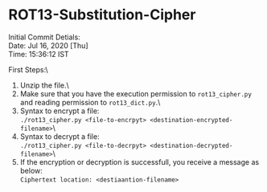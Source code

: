 # ROT13-Substitution-Cipher

Initial Commit Detials:\
  Date: Jul 16, 2020 [Thu]\
  Time: 15:36:12 IST
  
First Steps:\
   1. Unzip the file.\
   2. Make sure that you have the execution permission to `rot13_cipher.py`\
      and reading permission to `rot13_dict.py`.\
   3. Syntax to encrypt a file:\
      `./rot13_cipher.py <file-to-encrpyt> <destination-encrypted-filename>`\
   4. Syntax to decrypt a file:\
      `./rot13_cipher.py <file-to-decrpyt> <destination-decrypted-filename>`\
   5. If the encryption or decryption is successfull, you receive a message as below:\
      `Ciphertext location: <destiaantion-filename>`
